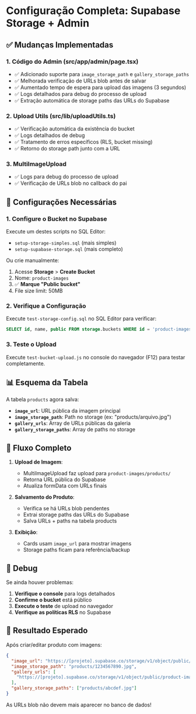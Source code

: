 # Configuração Completa: Supabase Storage + Admin

## ✅ Mudanças Implementadas

### 1. **Código do Admin (src/app/admin/page.tsx)**
- ✅ Adicionado suporte para `image_storage_path` e `gallery_storage_paths`
- ✅ Melhorada verificação de URLs blob antes de salvar
- ✅ Aumentado tempo de espera para upload das imagens (3 segundos)
- ✅ Logs detalhados para debug do processo de upload
- ✅ Extração automática de storage paths das URLs do Supabase

### 2. **Upload Utils (src/lib/uploadUtils.ts)**
- ✅ Verificação automática da existência do bucket
- ✅ Logs detalhados de debug
- ✅ Tratamento de erros específicos (RLS, bucket missing)
- ✅ Retorno do storage path junto com a URL

### 3. **MultiImageUpload**
- ✅ Logs para debug do processo de upload
- ✅ Verificação de URLs blob no callback do pai

## 🔧 Configurações Necessárias

### 1. **Configure o Bucket no Supabase**

Execute um destes scripts no SQL Editor:
- `setup-storage-simples.sql` (mais simples)
- `setup-supabase-storage.sql` (mais completo)

Ou crie manualmente:
1. Acesse **Storage** > **Create Bucket**
2. Nome: `product-images`
3. ✅ **Marque "Public bucket"**
4. File size limit: 50MB

### 2. **Verifique a Configuração**

Execute `test-storage-config.sql` no SQL Editor para verificar:
```sql
SELECT id, name, public FROM storage.buckets WHERE id = 'product-images';
```

### 3. **Teste o Upload**

Execute `test-bucket-upload.js` no console do navegador (F12) para testar completamente.

## 📊 Esquema da Tabela

A tabela `products` agora salva:
- **`image_url`**: URL pública da imagem principal
- **`image_storage_path`**: Path no storage (ex: "products/arquivo.jpg")
- **`gallery_urls`**: Array de URLs públicas da galeria
- **`gallery_storage_paths`**: Array de paths no storage

## 🔄 Fluxo Completo

1. **Upload de Imagem**:
   - MultiImageUpload faz upload para `product-images/products/`
   - Retorna URL pública do Supabase
   - Atualiza formData com URLs finais

2. **Salvamento do Produto**:
   - Verifica se há URLs blob pendentes
   - Extrai storage paths das URLs do Supabase
   - Salva URLs + paths na tabela products

3. **Exibição**:
   - Cards usam `image_url` para mostrar imagens
   - Storage paths ficam para referência/backup

## 🐛 Debug

Se ainda houver problemas:

1. **Verifique o console** para logs detalhados
2. **Confirme o bucket** está público
3. **Execute o teste** de upload no navegador
4. **Verifique as políticas RLS** no Supabase

## 🎯 Resultado Esperado

Após criar/editar produto com imagens:
```json
{
  "image_url": "https://[projeto].supabase.co/storage/v1/object/public/product-images/products/1234567890.jpg",
  "image_storage_path": "products/1234567890.jpg",
  "gallery_urls": [
    "https://[projeto].supabase.co/storage/v1/object/public/product-images/products/abcdef.jpg"
  ],
  "gallery_storage_paths": ["products/abcdef.jpg"]
}
```

As URLs blob não devem mais aparecer no banco de dados!
